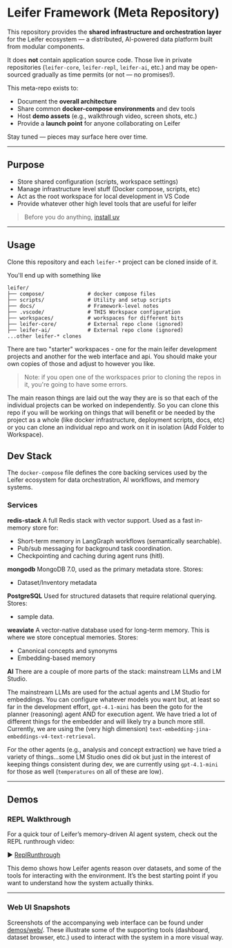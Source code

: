 # Leifer Framework (Meta Repository)

This repository provides the **shared infrastructure and orchestration layer** for the Leifer ecosystem — a distributed, AI-powered data platform built from modular components.

It does **not** contain application source code. Those live in private repositories (`leifer-core`, `leifer-repl`, `leifer-ai`, etc.) and may be open-sourced gradually as time permits (or not — no promises!).

This meta-repo exists to:
- Document the **overall architecture**
- Share common **docker-compose environments** and dev tools
- Host **demo assets** (e.g., walkthrough video, screen shots, etc.)
- Provide a **launch point** for anyone collaborating on Leifer

Stay tuned — pieces may surface here over time.

---

## Purpose
  
- Store shared configuration (scripts, workspace settings)
- Manage infrastructure level stuff (Docker compose, scripts, etc)
- Act as the root workspace for local development in VS Code
- Provide whatever other high level tools that are useful for leifer

> Before you do anything, [install uv](https://docs.astral.sh/uv/getting-started/installation)

---

## Usage

Clone this repository and each `leifer-*` project can be cloned inside of it.  

You'll end up with something like
```text
leifer/
├── compose/              # docker compose files
├── scripts/              # Utility and setup scripts
├── docs/                 # Framework-level notes
├── .vscode/              # THIS Workspace configuration
├── workspaces/           # workspaces for different bits
├── leifer-core/          # External repo clone (ignored)
├── leifer-ai/            # External repo clone (ignored)
...other leifer-* clones
```
There are two "starter" workspaces - one for the main leifer development projects and another for the web interface and api.  You should make your own copies of those and adjust to however you like.  

> Note: if you open one of the workspaces prior to cloning the repos in it, you're going to have some errors.

The main reason things are laid out the way they are is so that each of the individual projects can be worked on independently.  So you can clone this repo if you will be working on things that will benefit or be needed by the project as a whole (like docker infrastructure, deployment scripts, docs, etc) or you can clone an individual repo and work on it in isolation (Add Folder to Workspace).

## Dev Stack

The `docker-compose` file defines the core backing services used by the Leifer ecosystem for data orchestration, AI workflows, and memory systems.

### Services

**redis-stack**
A full Redis stack with vector support.
Used as a fast in-memory store for:
- Short-term memory in LangGraph workflows (semantically searchable).
- Pub/sub messaging for background task coordination.
- Checkpointing and caching during agent runs (hitl).

**mongodb**
MongoDB 7.0, used as the primary metadata store.
Stores:
- Dataset/Inventory metadata


**PostgreSQL**
Used for structured datasets that require relational querying. 
Stores:
- sample data.

**weaviate**
A vector-native database used for long-term memory.  This is where we store
conceptual memories.
Stores:
- Canonical concepts and synonyms
- Embedding-based memory

**AI**
There are a couple of more parts of the stack: mainstream LLMs and LM Studio.

The mainstream LLMs are used for the actual agents and LM Studio for embeddings. You can configure whatever models you want but, at least so far in the development effort, `gpt-4.1-mini` has been the goto for the planner (reasoning) agent AND for execution agent. We have tried a lot of different things for the embedder and will likely try a bunch more still.  Currently, we are using the (very high dimension) `text-embedding-jina-embeddings-v4-text-retrieval`.

For the other agents (e.g., analysis and concept extraction) we have tried a variety of things...some LM Studio ones did ok but just in the interest of keeping things consistent during dev, we are currently using `gpt-4.1-mini` for those as well (`temperatures` on all of these are low).

---

## Demos

### REPL Walkthrough

For a quick tour of Leifer’s memory-driven AI agent system, check out the REPL runthrough video:

▶️ [ReplRunthrough](demos/ReplRunthrough.mp4)

This demo shows how Leifer agents reason over datasets, and some of the tools for interacting with the environment. It’s the best starting point if you want to understand how the system actually thinks.

---

### Web UI Snapshots

Screenshots of the accompanying web interface can be found under [demos/web/](demos/web/). These illustrate some of the supporting tools (dashboard, dataset browser, etc.) used to interact with the system in a more visual way. 